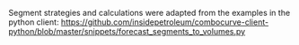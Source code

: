 Segment strategies and calculations were adapted from the examples in the python client: https://github.com/insidepetroleum/combocurve-client-python/blob/master/snippets/forecast_segments_to_volumes.py